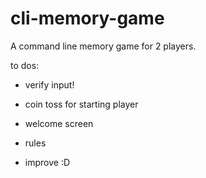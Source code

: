 # cli-memory-game

A command line memory game for 2 players.

to dos:

- verify input!
- coin toss for starting player
- welcome screen
- rules

- improve :D
